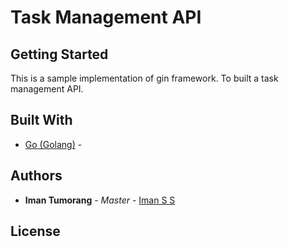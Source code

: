 # Task Management API

## Getting Started

This is a sample implementation of gin framework.
To built a task management API.
## Built With

* [Go (Golang)](https://golang.org/) - 


## Authors

* **Iman Tumorang** - *Master* - [Iman S S](https://gitlab.com/bxcodec)


## License
